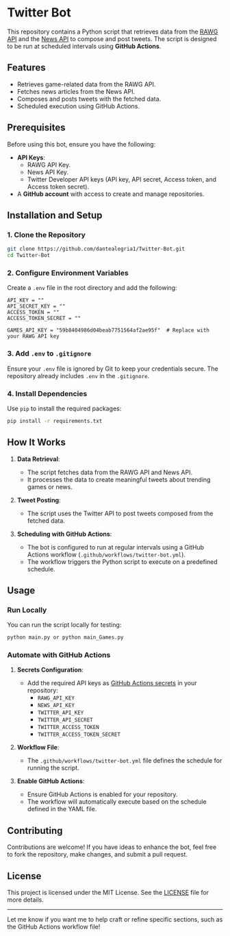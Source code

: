 # Twitter Bot

This repository contains a Python script that retrieves data from the [RAWG API](https://rawg.io/apidocs) and the [News API](https://newsapi.org/) to compose and post tweets. The script is designed to be run at scheduled intervals using **GitHub Actions**.

## Features

- Retrieves game-related data from the RAWG API.
- Fetches news articles from the News API.
- Composes and posts tweets with the fetched data.
- Scheduled execution using GitHub Actions.

## Prerequisites

Before using this bot, ensure you have the following:

- **API Keys**:
  - RAWG API Key.
  - News API Key.
  - Twitter Developer API keys (API key, API secret, Access token, and Access token secret).
- A **GitHub account** with access to create and manage repositories.

## Installation and Setup

### 1. Clone the Repository

```bash
git clone https://github.com/dantealegria1/Twitter-Bot.git
cd Twitter-Bot
```

### 2. Configure Environment Variables

Create a `.env` file in the root directory and add the following:

```env
API_KEY = ""
API_SECRET_KEY = ""
ACCESS_TOKEN = ""
ACCESS_TOKEN_SECRET = ""

GAMES_API_KEY = "59b8404986d04beab7751564af2ae95f"  # Replace with your RAWG API key
```

### 3. Add `.env` to `.gitignore`

Ensure your `.env` file is ignored by Git to keep your credentials secure. The repository already includes `.env` in the `.gitignore`.

### 4. Install Dependencies

Use `pip` to install the required packages:

```bash
pip install -r requirements.txt
```

## How It Works

1. **Data Retrieval**:
   - The script fetches data from the RAWG API and News API.
   - It processes the data to create meaningful tweets about trending games or news.

2. **Tweet Posting**:
   - The script uses the Twitter API to post tweets composed from the fetched data.

3. **Scheduling with GitHub Actions**:
   - The bot is configured to run at regular intervals using a GitHub Actions workflow (`.github/workflows/twitter-bot.yml`).
   - The workflow triggers the Python script to execute on a predefined schedule.

## Usage

### Run Locally

You can run the script locally for testing:

```bash
python main.py or python main_Games.py
```

### Automate with GitHub Actions

1. **Secrets Configuration**:
   - Add the required API keys as [GitHub Actions secrets](https://docs.github.com/en/actions/security-guides/encrypted-secrets) in your repository:
     - `RAWG_API_KEY`
     - `NEWS_API_KEY`
     - `TWITTER_API_KEY`
     - `TWITTER_API_SECRET`
     - `TWITTER_ACCESS_TOKEN`
     - `TWITTER_ACCESS_TOKEN_SECRET`

2. **Workflow File**:
   - The `.github/workflows/twitter-bot.yml` file defines the schedule for running the script.

3. **Enable GitHub Actions**:
   - Ensure GitHub Actions is enabled for your repository.
   - The workflow will automatically execute based on the schedule defined in the YAML file.

## Contributing

Contributions are welcome! If you have ideas to enhance the bot, feel free to fork the repository, make changes, and submit a pull request.

## License

This project is licensed under the MIT License. See the [LICENSE](LICENSE) file for more details.

---

Let me know if you want me to help craft or refine specific sections, such as the GitHub Actions workflow file!

 
